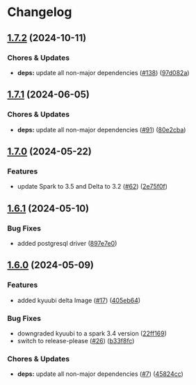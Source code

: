 # Changelog

## [1.7.2](https://github.com/miracum/util-images/compare/kyuubi-delta-v1.7.1...kyuubi-delta-v1.7.2) (2024-10-11)


### Chores & Updates

* **deps:** update all non-major dependencies ([#138](https://github.com/miracum/util-images/issues/138)) ([97d082a](https://github.com/miracum/util-images/commit/97d082a6be9f30472a015318286ca9e9edf4eb84))

## [1.7.1](https://github.com/miracum/util-images/compare/kyuubi-delta-v1.7.0...kyuubi-delta-v1.7.1) (2024-06-05)


### Chores & Updates

* **deps:** update all non-major dependencies ([#91](https://github.com/miracum/util-images/issues/91)) ([80e2cba](https://github.com/miracum/util-images/commit/80e2cba4e9b7f8d2f5a332611eb9ccf417f333c3))

## [1.7.0](https://github.com/miracum/util-images/compare/kyuubi-delta-v1.6.1...kyuubi-delta-v1.7.0) (2024-05-22)


### Features

* update Spark to 3.5 and Delta to 3.2 ([#62](https://github.com/miracum/util-images/issues/62)) ([2e75f0f](https://github.com/miracum/util-images/commit/2e75f0f74a24309f70e9b2f70cce8778d606b0a6))

## [1.6.1](https://github.com/miracum/util-images/compare/kyuubi-delta-v1.6.0...kyuubi-delta-v1.6.1) (2024-05-10)


### Bug Fixes

* added postgresql driver ([897e7e0](https://github.com/miracum/util-images/commit/897e7e094496ca6c64a6f63a3377d3c585f32cf6))

## [1.6.0](https://github.com/miracum/util-images/compare/kyuubi-delta-v1.5.2...kyuubi-delta-v1.6.0) (2024-05-09)


### Features

* added kyuubi delta Image ([#17](https://github.com/miracum/util-images/issues/17)) ([405eb64](https://github.com/miracum/util-images/commit/405eb643981e6a5b21eda312464b6500dd846377))


### Bug Fixes

* downgraded kyuubi to a spark 3.4 version ([22ff169](https://github.com/miracum/util-images/commit/22ff16957a70d9b9ed1dd76e8097cad30f86018c))
* switch to release-please ([#26](https://github.com/miracum/util-images/issues/26)) ([b33f8fc](https://github.com/miracum/util-images/commit/b33f8fc20e99216e7242e47102ef36830ce9cbbc))


### Chores & Updates

* **deps:** update all non-major dependencies ([#7](https://github.com/miracum/util-images/issues/7)) ([45824cc](https://github.com/miracum/util-images/commit/45824ccdd422ac5c6ee17eacf564b15412219c9a))
